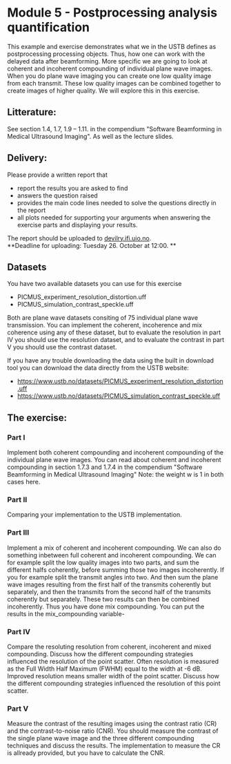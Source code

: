 # Module 5 - Postprocessing analysis quantification
This example and exercise demonstrates what we in the USTB defines as
postprocessing processing objects. Thus, how one can work with the
delayed data after beamforming. More specific we are going to look at
coherent and incoherent compounding of individual plane wave images.
When you do plane wave imaging you can create one low quality image
from each transmit. These low quality images can be combined together
to create images of higher quality. We will explore this in this
exercise.

## Litterature:
See section 1.4, 1.7, 1.9 – 1.11. in the compendium "Software Beamforming
 in Medical Ultrasound Imaging". As well as the lecture slides.

## Delivery:
Please provide a written report that

- report the results you are asked to find
- answers the question raised
- provides the main code lines needed to solve the questions directly in the report
- all plots needed for supporting your arguments when answering the exercise parts and displaying your results.

The report should be uploaded to [devilry.ifi.uio.no](devilry.ifi.uio.no).  
**Deadline for uploading: Tuesday 26. October at 12:00. **

## Datasets
You have two available datasets you can use for this exercise

+ PICMUS_experiment_resolution_distortion.uff 
+ PICMUS_simulation_contrast_speckle.uff

Both are plane wave datasets consiting of 75 individual plane wave transmission.
You can implement the coherent, incoherence and mix coherence using any of these
dataset, but to evaluate the resolution in part IV you should use the resolution
dataset, and to evaluate the contrast in part V you should use the contrast dataset.

If you have any trouble downloading the data using the built in download tool you 
can download the data directly from the USTB website:

+ https://www.ustb.no/datasets/PICMUS_experiment_resolution_distortion.uff
+ https://www.ustb.no/datasets/PICMUS_simulation_contrast_speckle.uff

## The exercise:
### Part I
Implement both coherent compounding and incoherent
compounding of the individual plane wave images. You can read about
coherent and incoherent compounding in section 1.7.3 and 1.7.4 in
the compendium "Software Beamforming in Medical Ultrasound Imaging"
Note: the weight w is 1 in both cases here.

### Part II
Comparing your implementation to the USTB implementation.
       
### Part III
Implement a mix of coherent and incoherent compounding.
We can also do something inbetween full coherent and incoherent
compounding. We can for example split the low quality images into two parts,
and sum the different halfs coherently, before summing those two images
incoherently. If you for example split the transmit angles into two.
And then sum the plane wave images resulting from the first half of the transmits
coherently but separately, and then the transmits from the second half of the transmits
coherently but separately. These two results can then be combined incoherently. 
Thus you have done mix compounding. You can put the results in the mix_compounding variable-

### Part IV
Compare the resoluting resolution from coherent, incoherent and mixed compounding.
Discuss how the different compounding strategies influenced the resolution
of the point scatter. Often resolution is measured as the Full Width Half Maximum (FWHM)
equal to the width at -6 dB. Improved resolution means smaller width of the point scatter. 
Discuss how the different compounding strategies influenced the resolution of this point scatter.

### Part V 
Measure the contrast of the resulting images using the contrast ratio (CR)
and the contrast-to-noise ratio (CNR). You should measure the contrast of the
single plane wave image and the three different compounding techniques and discuss the results.
The implementation to measure the CR is allready provided, but you have to calculate the CNR.
